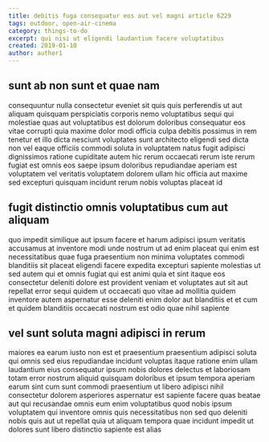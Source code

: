 ```yaml
---
title: debitis fuga consequatur eos aut vel magni article 6229
tags: outdoor, open-air-cinema
category: things-to-do
excerpt: qui nisi ut eligendi laudantium facere voluptatibus
created: 2019-01-10
author: author1
---
```


## sunt ab non sunt et quae nam

consequuntur nulla consectetur eveniet sit quis quis perferendis ut aut aliquam quisquam perspiciatis corporis nemo voluptatibus sequi qui molestiae quas aut voluptatibus est dolorum doloribus consequatur eos vitae corrupti quia maxime dolor modi officia culpa debitis possimus in rem tenetur et illo dicta nesciunt voluptates sunt architecto eligendi sed dicta non vel eaque officiis commodi soluta in voluptatem natus fugit adipisci dignissimos ratione cupiditate autem hic rerum occaecati rerum iste rerum fugiat est omnis eos saepe ipsum doloribus repudiandae aperiam est voluptatem vel veritatis voluptatem dolorem ullam hic officia aut maxime sed excepturi quisquam incidunt rerum nobis voluptas placeat id

## fugit distinctio omnis voluptatibus cum aut aliquam

quo impedit similique aut ipsum facere et harum adipisci ipsum veritatis accusamus at inventore modi unde nostrum ut ad enim placeat qui enim est necessitatibus quae fuga praesentium non minima voluptates commodi blanditiis sit placeat eligendi facere expedita excepturi sapiente molestias ut sed autem qui et omnis fugiat qui est animi quia et sint itaque eos consectetur deleniti dolore est provident veniam et voluptates aut sit aut repellat error sequi quidem ut occaecati quo vitae ad mollitia quidem inventore autem aspernatur esse deleniti enim dolor aut blanditiis et et cum et quidem blanditiis occaecati nostrum est odio quae nihil sapiente

## vel sunt soluta magni adipisci in rerum

maiores ea earum iusto non est et praesentium praesentium adipisci soluta qui omnis sed eius repudiandae incidunt voluptas itaque ratione enim ullam laudantium eius consequatur ipsum nobis dolores delectus et laboriosam totam error nostrum aliquid quisquam doloribus et ipsum tempora aperiam earum sint cum sunt commodi praesentium ut libero adipisci nihil consectetur dolorem asperiores aspernatur est sapiente facere quas beatae aut qui recusandae omnis eum enim voluptatibus quod nobis ipsum voluptatem qui inventore omnis quis necessitatibus non sed quo deleniti nobis quis aut ut repellat quia ut aliquam tempora quae incidunt impedit ut dolores sunt libero distinctio sapiente est alias

